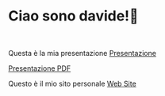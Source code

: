 <h1>Ciao sono davide!👋</h1> <br>
<p>Questa è la mia presentazione <a href="https://www.canva.com/design/DAF5Cm675vE/SUN4u083BqkSNaCebN9-WA/view?utm_content=DAF5Cm675vE&utm_campaign=share_your_design&utm_medium=link&utm_source=shareyourdesignpanel">Presentazione</a></p> <a href="https://drive.google.com/file/d/13UAKcX2hM5H9DdGfwlEgYZ5IV6qLTe1b/view?usp=drive_link">Presentazione PDF</a>
<p>Questo è il mio sito personale <a href="https://davidepoletto.github.io/Sito-personale/">Web Site</a></p><br>




